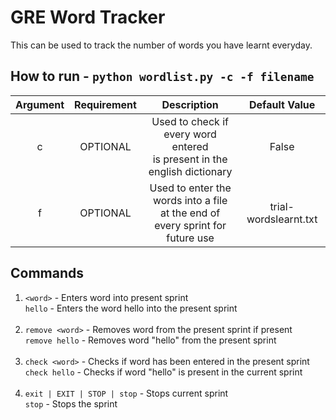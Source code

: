 # GRE Word Tracker #

This can be used to track the number of words you have learnt everyday.

## How to run - ```python wordlist.py -c -f filename``` ##
  

  Argument  | Requirement | Description | Default Value
   :---: | :---: | :---: | :---:
  c | OPTIONAL | Used to check if every word entered<br/> is present in the english dictionary | False
  f | OPTIONAL | Used to enter the words into a file<br/> at the end of every sprint for future use | trial-wordslearnt.txt


## Commands ##

1. `<word>` - Enters word into present sprint<br/>`hello` - Enters the word hello into the present sprint<br/><br/>
2. `remove <word>` - Removes word from the present sprint if present<br/>`remove hello` - Removes word "hello" from the present sprint<br/><br/>
3. `check <word>` - Checks if word has been entered in the present sprint<br/>`check hello` - Checks if word "hello" is present in the current sprint<br/><br/>
4. `exit | EXIT | STOP | stop` - Stops current sprint<br/>`stop` - Stops the sprint

